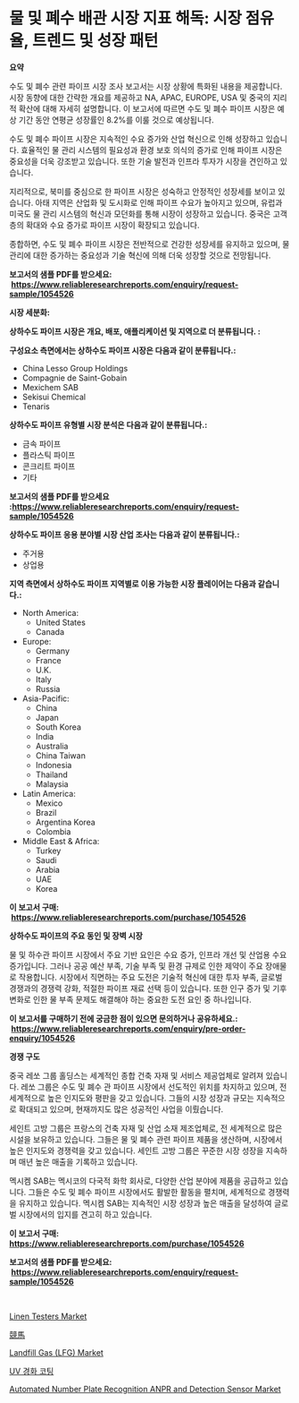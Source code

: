<p><h1>물 및 폐수 배관 시장 지표 해독: 시장 점유율, 트렌드 및 성장 패턴</h1></p><p><strong>요약</strong></p>
<p><p>수도 및 폐수 관련 파이프 시장 조사 보고서는 시장 상황에 특화된 내용을 제공합니다. 시장 동향에 대한 간략한 개요를 제공하고 NA, APAC, EUROPE, USA 및 중국의 지리적 확산에 대해 자세히 설명합니다. 이 보고서에 따르면 수도 및 폐수 파이프 시장은 예상 기간 동안 연평균 성장률인 8.2%를 이룰 것으로 예상됩니다.</p><p>수도 및 폐수 파이프 시장은 지속적인 수요 증가와 산업 혁신으로 인해 성장하고 있습니다. 효율적인 물 관리 시스템의 필요성과 환경 보호 의식의 증가로 인해 파이프 시장은 중요성을 더욱 강조받고 있습니다. 또한 기술 발전과 인프라 투자가 시장을 견인하고 있습니다.</p><p>지리적으로, 북미를 중심으로 한 파이프 시장은 성숙하고 안정적인 성장세를 보이고 있습니다. 아태 지역은 산업화 및 도시화로 인해 파이프 수요가 높아지고 있으며, 유럽과 미국도 물 관리 시스템의 혁신과 모던화를 통해 시장이 성장하고 있습니다. 중국은 고객층의 확대와 수요 증가로 파이프 시장이 확장되고 있습니다.</p><p>종합하면, 수도 및 폐수 파이프 시장은 전반적으로 건강한 성장세를 유지하고 있으며, 물 관리에 대한 증가하는 중요성과 기술 혁신에 의해 더욱 성장할 것으로 전망됩니다.</p></p>
<p><strong>보고서의 샘플 PDF를 받으세요: &nbsp;<a href="https://www.reliableresearchreports.com/enquiry/request-sample/1054526">https://www.reliableresearchreports.com/enquiry/request-sample/1054526</a></strong></p>
<p><strong>시장 세분화:</strong></p>
<p><strong> 상하수도 파이프 시장은 개요, 배포, 애플리케이션 및 지역으로 더 분류됩니다. :</strong></p>
<p><strong>구성요소 측면에서는 상하수도 파이프 시장은 다음과 같이 분류됩니다.:</strong></p>
<p><ul><li>China Lesso Group Holdings</li><li>Compagnie de Saint-Gobain</li><li>Mexichem SAB</li><li>Sekisui Chemical</li><li>Tenaris</li></ul></p>
<p><strong> 상하수도 파이프 유형별 시장 분석은 다음과 같이 분류됩니다.:</strong></p>
<p><ul><li>금속 파이프</li><li>플라스틱 파이프</li><li>콘크리트 파이프</li><li>기타</li></ul></p>
<p><strong>보고서의 샘플 PDF를 받으세요 :<a href="https://www.reliableresearchreports.com/enquiry/request-sample/1054526">https://www.reliableresearchreports.com/enquiry/request-sample/1054526</a></strong></p>
<p><strong> 상하수도 파이프 응용 분야별 시장 산업 조사는 다음과 같이 분류됩니다.:</strong></p>
<p><ul><li>주거용</li><li>상업용</li></ul></p>
<p><strong>지역 측면에서 상하수도 파이프 지역별로 이용 가능한 시장 플레이어는 다음과 같습니다.:</strong></p>
<p><ul>
    <li>
        North America:
        <ul>
            <li>United States</li>
            <li>Canada</li>
        </ul>
    </li>
    <li>
        Europe:
        <ul>
            <li>Germany</li>
            <li>France</li>
            <li>U.K.</li>
            <li>Italy</li>
            <li>Russia</li>
        </ul>
    </li>
    <li>
        Asia-Pacific:
        <ul>
            <li>China</li>
            <li>Japan</li>
            <li>South Korea</li>
            <li>India</li>
            <li>Australia</li>
            <li>China Taiwan</li>
            <li>Indonesia</li>
            <li>Thailand</li>
            <li>Malaysia</li>
        </ul>
    </li>
    <li>
        Latin America:
        <ul>
            <li>Mexico</li>
            <li>Brazil</li>
            <li>Argentina Korea</li>
            <li>Colombia</li>
        </ul>
    </li>
    <li>
        Middle East & Africa:
        <ul>
            <li>Turkey</li>
            <li>Saudi</li>
            <li>Arabia</li>
            <li>UAE</li>
            <li>Korea</li>
        </ul>
    </li>
    </ul></p>
<p><strong>이 보고서 구매: &nbsp;<a href="https://www.reliableresearchreports.com/purchase/1054526">https://www.reliableresearchreports.com/purchase/1054526</a></strong></p>
<p><strong>상하수도 파이프의 주요 동인 및 장벽 시장</strong></p>
<p><p>물 및 하수관 파이프 시장에서 주요 기반 요인은 수요 증가, 인프라 개선 및 산업용 수요 증가입니다. 그러나 공공 예산 부족, 기술 부족 및 환경 규제로 인한 제약이 주요 장애물로 작용합니다. 시장에서 직면하는 주요 도전은 기술적 혁신에 대한 투자 부족, 글로벌 경쟁과의 경쟁력 강화, 적절한 파이프 재료 선택 등이 있습니다. 또한 인구 증가 및 기후 변화로 인한 물 부족 문제도 해결해야 하는 중요한 도전 요인 중 하나입니다.</p></p>
<p><strong>이 보고서를 구매하기 전에 궁금한 점이 있으면 문의하거나 공유하세요.: &nbsp;<a href="https://www.reliableresearchreports.com/enquiry/pre-order-enquiry/1054526">https://www.reliableresearchreports.com/enquiry/pre-order-enquiry/1054526</a></strong></p>
<p><strong>경쟁 구도</strong></p>
<p><p>중국 레쏘 그룹 홀딩스는 세계적인 종합 건축 자재 및 서비스 제공업체로 알려져 있습니다. 레쏘 그룹은 수도 및 폐수 관 파이프 시장에서 선도적인 위치를 차지하고 있으며, 전 세계적으로 높은 인지도와 평판을 갖고 있습니다. 그들의 시장 성장과 규모는 지속적으로 확대되고 있으며, 현재까지도 많은 성공적인 사업을 이뤘습니다.</p><p>세인트 고방 그룹은 프랑스의 건축 자재 및 산업 소재 제조업체로, 전 세계적으로 많은 시설을 보유하고 있습니다. 그들은 물 및 폐수 관련 파이프 제품을 생산하며, 시장에서 높은 인지도와 경쟁력을 갖고 있습니다. 세인트 고방 그룹은 꾸준한 시장 성장을 지속하며 매년 높은 매출을 기록하고 있습니다.</p><p>멕시켐 SAB는 멕시코의 다국적 화학 회사로, 다양한 산업 분야에 제품을 공급하고 있습니다. 그들은 수도 및 폐수 파이프 시장에서도 활발한 활동을 펼치며, 세계적으로 경쟁력을 유지하고 있습니다. 멕시켐 SAB는 지속적인 시장 성장과 높은 매출을 달성하여 글로벌 시장에서의 입지를 견고히 하고 있습니다.</p></p>
<p><strong>이 보고서 구매: &nbsp; <a href="https://www.reliableresearchreports.com/purchase/1054526">https://www.reliableresearchreports.com/purchase/1054526</a></strong></p>
<p><strong>보고서의 샘플 PDF를 받으세요: &nbsp;<a href="https://www.reliableresearchreports.com/enquiry/request-sample/1054526">https://www.reliableresearchreports.com/enquiry/request-sample/1054526</a></strong><strong></strong></p>
<p>&nbsp;</p>
<p><p><a href="https://issuu.com/reportprime-2/docs/linen-testers-market-size-2030.pptx">Linen Testers Market</a></p><p><a href="https://medium.com/@js15987/%E9%A6%AC%E3%83%AC%E3%83%BC%E3%82%B9%E5%B8%82%E5%A0%B4%E3%81%AF-2031%E5%B9%B4%E3%81%BE%E3%81%A7%E3%81%AE%E5%B8%82%E5%A0%B4%E3%82%B7%E3%82%A7%E3%82%A2-%E3%82%B5%E3%82%A4%E3%82%BA-%E4%BA%88%E6%B8%AC%E3%82%92%E4%B8%AD%E5%BF%83%E3%81%AB%E5%B1%95%E9%96%8B%E3%81%97%E3%81%A6%E3%81%84%E3%81%BE%E3%81%99-a80c47fd592a">競馬</a></p><p><a href="https://issuu.com/reportprime-2/docs/landfill-gas-lfg-market-size-2030.pptx">Landfill Gas (LFG) Market</a></p><p><a href="https://github.com/vsap75a286l/Market-Research-Report-List-1/blob/main/1580700186467.md">UV 경화 코팅</a></p><p><a href="https://github.com/GroverBarry/Market-Research-Report-List-4/blob/main/automated-number-plate-recognition-anpr-and-detection-sensor-market.md">Automated Number Plate Recognition ANPR and Detection Sensor Market</a></p></p>